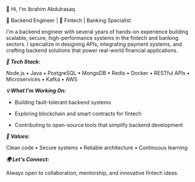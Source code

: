 👋 Hi, I'm Ibrahim Abdulrasaq

💼 Backend Engineer | 🔐 Fintech  |  Banking Specialist 

I'm a backend engineer with several years of hands-on experience building scalable, secure, high-performance systems in the fintech and banking sectors. I specialize in designing APIs, integrating payment systems, and crafting backend solutions that power real-world financial applications.


***🔧 Tech Stack:***

Node.js • Java • PostgreSQL • MongoDB • Redis • Docker • RESTful APIs • Microservices • Kafka • AWS


***💡 What I'm Working On:***

- Building fault-tolerant backend systems

- Exploring blockchain and smart contracts for fintech

- Contributing to open-source tools that simplify backend development



***📌 Values:***

Clean code • Secure systems • Reliable architecture • Continuous learning

***🌍 Let's Connect:***

Always open to collaboration, mentorship, and innovative fintech ideas.
